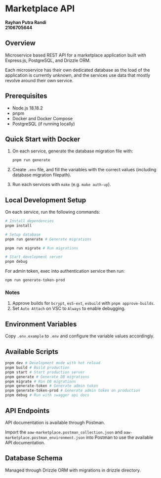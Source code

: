 # Marketplace API

**Rayhan Putra Randi**<br>
**2106705644**

## Overview

Microservice based REST API for a marketplace application built with Express.js, PostgreSQL, and Drizzle ORM.

Each microservice has their own dedicated database as the load of the application is currently unknown, and the services use data that mostly revolve around their own service.

## Prerequisites

- Node.js 18.18.2
- pnpm
- Docker and Docker Compose
- PostgreSQL (if running locally)

## Quick Start with Docker

1. On each service, generate the database migration file with:

    ```bash
    pnpm run generate
    ```
2. Create `.env` file, and fill the variables with the correct values (including database migration filepath).
3. Run each services with `make` (e.g. `make auth-up`).


## Local Development Setup

On each service, run the following commands:

```bash
# Install dependencies
pnpm install

# Setup database
pnpm run generate # Generate migrations

pnpm run migrate # Run migrations

# Start development server
pnpm debug

```

For admin token, exec into authentication service then run:

```
npm run generate-token-prod
```

### Notes
1. Approve builds for `bcrypt`, `es5-ext`, `esbuild` with `pnpm approve-builds`.
2. Set `Auto Attach` on VSC to `Always` to enable debugging.

## Environment Variables

Copy `.env.example` to `.env` and configure the variable values accordingly.


## Available Scripts

```bash
pnpm dev # Development mode with hot reload
pnpm build # Build production
pnpm start # Start production server
pnpm generate # Generate DB migrations
pnpm migrate # Run DB migrations
pnpm generate-token # Generate admin token
pnpm generate-token-prod # Generate admin token on production
pnpm debug # Run with swagger api docs
```

## API Endpoints

API documentation is available through Postman. 

Import the `aaw-marketplace.postman_collection.json` and `aaw-marketplace.postman_environment.json` into Postman to use the available API documentation.

## Database Schema

Managed through Drizzle ORM with migrations in drizzle directory.
